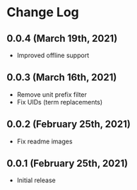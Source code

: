 # Change Log

## 0.0.4 (March 19th, 2021)

- Improved offline support

## 0.0.3 (March 16th, 2021)

- Remove unit prefix filter
- Fix UIDs (term replacements)

## 0.0.2 (February 25th, 2021)

- Fix readme images

## 0.0.1 (February 25th, 2021)

- Initial release
